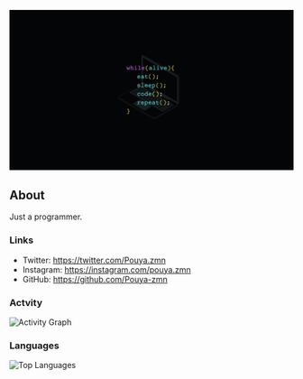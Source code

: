 ![Profile Picture](./programmer.png)

## About

Just a programmer.

### Links

- Twitter: https://twitter.com/Pouya.zmn
- Instagram: https://instagram.com/pouya.zmn
- GitHub: https://github.com/Pouya-zmn

### Actvity

![Activity Graph](https://github-readme-activity-graph.vercel.app/graph?username=Pouya-zmn&theme=github)


### Languages

![Top Languages](https://github-readme-stats.vercel.app/api/top-langs/?username=Pouya-zmn&layout=compact)

